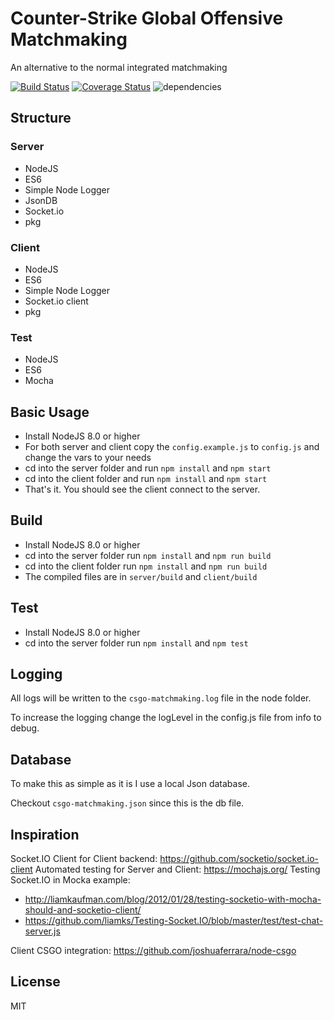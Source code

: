 # Counter-Strike Global Offensive Matchmaking

An alternative to the normal integrated matchmaking

[![Build Status](https://travis-ci.org/glenndehaan/csgo-matchmaking.svg?branch=master)](https://travis-ci.org/glenndehaan/csgo-matchmaking) [![Coverage Status](https://coveralls.io/repos/github/glenndehaan/csgo-matchmaking/badge.svg?branch=master)](https://coveralls.io/github/glenndehaan/csgo-matchmaking?branch=master) ![dependencies](https://david-dm.org/glenndehaan/csgo-matchmaking.svg)

## Structure
### Server
- NodeJS
- ES6
- Simple Node Logger
- JsonDB
- Socket.io
- pkg

### Client
- NodeJS
- ES6
- Simple Node Logger
- Socket.io client
- pkg

### Test
- NodeJS
- ES6
- Mocha

## Basic Usage
- Install NodeJS 8.0 or higher
- For both server and client copy the `config.example.js` to `config.js` and change the vars to your needs
- cd into the server folder and run `npm install` and `npm start`
- cd into the client folder and run `npm install` and `npm start`
- That's it. You should see the client connect to the server.

## Build
- Install NodeJS 8.0 or higher
- cd into the server folder run `npm install` and `npm run build`
- cd into the client folder run `npm install` and `npm run build`
- The compiled files are in `server/build` and `client/build`

## Test
- Install NodeJS 8.0 or higher
- cd into the server folder run `npm install` and `npm test`

## Logging
All logs will be written to the `csgo-matchmaking.log` file in the node folder.

To increase the logging change the logLevel in the config.js file from info to debug.

## Database
To make this as simple as it is I use a local Json database.

Checkout `csgo-matchmaking.json` since this is the db file.

## Inspiration
Socket.IO Client for Client backend: https://github.com/socketio/socket.io-client
Automated testing for Server and Client: https://mochajs.org/
Testing Socket.IO in Mocka example:

- http://liamkaufman.com/blog/2012/01/28/testing-socketio-with-mocha-should-and-socketio-client/
- https://github.com/liamks/Testing-Socket.IO/blob/master/test/test-chat-server.js

Client CSGO integration: https://github.com/joshuaferrara/node-csgo

## License

MIT
